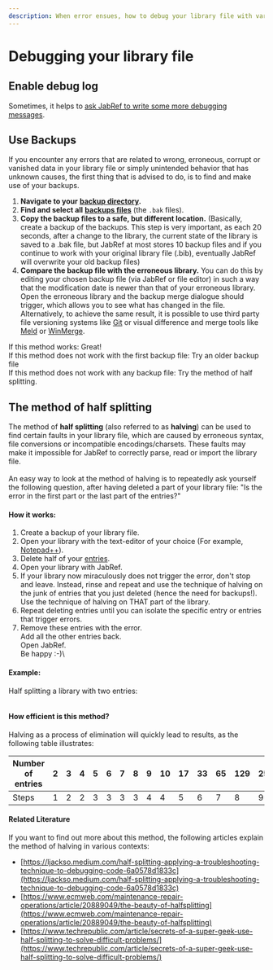 ```yaml
---
description: When error ensues, how to debug your library file with various methods.
---
```


# Debugging your library file

## Enable debug log

Sometimes, it helps to [ask JabRef to write some more debugging messages](https://docs.jabref.org/advanced/commandline#debug-mode-debug).

## Use Backups

If you encounter any errors that are related to wrong, erroneous, corrupt or vanished data in your library file or simply unintended behavior that has unknown causes, the first thing that is advised to do, is to find and make use of your backups.

1. **Navigate to your** [**backup directory**](https://docs.jabref.org/advanced/autosave#where-can-i-find-the-backup-files)**.**
2. **Find and select all** [**backups files**](https://docs.jabref.org/advanced/autosave#what-are-.sav-.bak-and-.tmp-files) (the `.bak` files).
3. **Copy the backup files to a safe, but different location.** (Basically, create a backup of the backups. This step is very important, as each 20 seconds, after a change to the library, the current state of the library is saved to a .bak file, but JabRef at most stores 10 backup files and if you continue to work with your original library file (.bib), eventually JabRef will overwrite your old backup files)
4. **Compare the backup file with the erroneous library.** You can do this by editing your chosen backup file (via JabRef or file editor) in such a way that the modification date is newer than that of your erroneous library. Open the erroneous library and the backup merge dialogue should trigger, which allows you to see what has changed in the file. Alternatively, to achieve the same result, it is possible to use third party file versioning systems like [Git](https://git-scm.com/) or visual difference and merge tools like [Meld](https://meldmerge.org/) or [WinMerge](https://winmerge.org/).

If this method works: Great!\
If this method does not work with the first backup file: Try an older backup file\
If this method does not work with any backup file: Try the method of half splitting.

## The method of half splitting

The method of **half splitting** (also referred to as **halving**) can be used to find certain faults in your library file, which are caused by erroneous syntax, file conversions or incompatible encodings/charsets. These faults may make it impossible for JabRef to correctly parse, read or import the library file.\
\
An easy way to look at the method of halving is to repeatedly ask yourself the following question, after having deleted a part of your library file: "Is the error in the first part or the last part of the entries?"

#### **How it works:**

1. Create a backup of your library file.
2. Open your library with the text-editor of your choice (For example, [Notepad++](https://alternativeto.net/software/notepad-plus-plus/)).
3. Delete half of your [entries](https://docs.jabref.org/advanced/fields#standard-bibtex-format).
4. Open your library with JabRef.
5. If your library now miraculously does not trigger the error, don't stop and leave. Instead, rinse and repeat and use the technique of halving on the junk of entries that you just deleted (hence the need for backups!). Use the technique of halving on THAT part of the library.
6. Repeat deleting entries until you can isolate the specific entry or entries that trigger errors.
7. Remove these entries with the error.\
   Add all the other entries back.\
   Open JabRef.\
   Be happy :-)\\

#### **Example:**

Half splitting a library with two entries:

<figure><img src="broken-reference" alt=""><figcaption></figcaption></figure>

#### How efficient is this method?

Halving as a process of elimination will quickly lead to results, as the following table illustrates:

| Number of entries | 2 | 3 | 4 | 5 | 6 | 7 | 8 | 9 | 10 | 17 | 33 | 65 | 129 | 257 | ... |
| ----------------- | - | - | - | - | - | - | - | - | -- | -- | -- | -- | --- | --- | --- |
| Steps             | 1 | 2 | 2 | 3 | 3 | 3 | 3 | 4 | 4  | 5  | 6  | 7  | 8   | 9   | ... |

#### Related Literature

If you want to find out more about this method, the following articles explain the method of halving in various contexts:

* [https://ljackso.medium.com/half-splitting-applying-a-troubleshooting-technique-to-debugging-code-6a0578d1833c](https://ljackso.medium.com/half-splitting-applying-a-troubleshooting-technique-to-debugging-code-6a0578d1833c)
* [https://www.ecmweb.com/maintenance-repair-operations/article/20889049/the-beauty-of-halfsplitting](https://www.ecmweb.com/maintenance-repair-operations/article/20889049/the-beauty-of-halfsplitting)
* [https://www.techrepublic.com/article/secrets-of-a-super-geek-use-half-splitting-to-solve-difficult-problems/](https://www.techrepublic.com/article/secrets-of-a-super-geek-use-half-splitting-to-solve-difficult-problems/)
